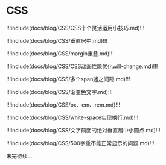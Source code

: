 # CSS

!!!include(docs/blog/CSS/CSS十个灵活运用小技巧.md)!!!

!!!include(docs/blog/CSS/垂直居中.md)!!!

!!!include(docs/blog/CSS/margin重叠.md)!!!

!!!include(docs/blog/CSS/CSS动画性能优化will-change.md)!!!

!!!include(docs/blog/CSS/多个span迷之间距.md)!!!

!!!include(docs/blog/CSS/渐变色文字.md)!!!

!!!include(docs/blog/CSS/px、em、rem.md)!!!

!!!include(docs/blog/CSS/white-space实现换行.md)!!!

!!!include(docs/blog/CSS/文字前面的绝对垂直居中小圆点.md)!!!

!!!include(docs/blog/CSS/500字重不能正常显示的问题.md)!!!


未完待续...
